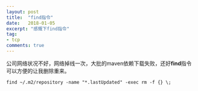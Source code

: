 ```yaml
---
layout: post
title:  "find指令"
date:   2018-01-05
excerpt: "感慨下find指令"
tag:
- tcp
comments: true
---
```


公司网络状况不好，网络掉线一次，大批的maven依赖下载失败，还好**find**指令可以方便的让我删除重来。

``` shell
find ~/.m2/repository -name "*.lastUpdated" -exec rm -f {} \;
```

